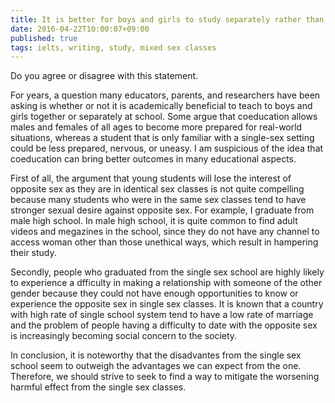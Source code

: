 ```yaml
---
title: It is better for boys and girls to study separately rather than study in mixed sex classes. They are less distracted and this leads to better results
date: 2016-04-22T10:00:07+09:00
published: true
tags: ielts, writing, study, mixed sex classes
---
```



Do you agree or disagree with this statement.



For years, a question many educators, parents, and researchers have been asking is whether or not it is academically beneficial to teach to boys and girls together or separately at school. Some argue that coeducation allows males and females of all ages to become more prepared for real-world situations, whereas a student that is only familiar with a single-sex setting could be less prepared, nervous, or uneasy. I am suspicious of the idea that coeducation can bring better outcomes in many educational aspects.


First of all, the argument that young students will lose the interest of opposite sex as they are in identical sex classes is not quite compelling because many students who were in the same sex classes tend to have stronger sexual desire against opposite sex. For example, I graduate from male high school. In male high school, it is quite common to find adult videos and megazines in the school, since they do not have any channel to access woman other than those unethical ways, which result in hampering their study.


Secondly, people who graduated from the single sex school are highly likely to experience a dfficulty in making a relationship with someone of the other gender because they could not have enough opportunities to know or experience the opposite sex in single sex classes.  It is known that a country with high rate of single school system tend to have a low rate of marriage and the problem of people having a difficulty to date with the opposite sex is increasingly becoming social concern to the society.


In conclusion, it is noteworthy that the disadvantes from the single sex school seem to outweigh the advantages we can expect from the one. Therefore, we should strive to seek to find a way to mitigate the worsening harmful effect from the single sex classes.

